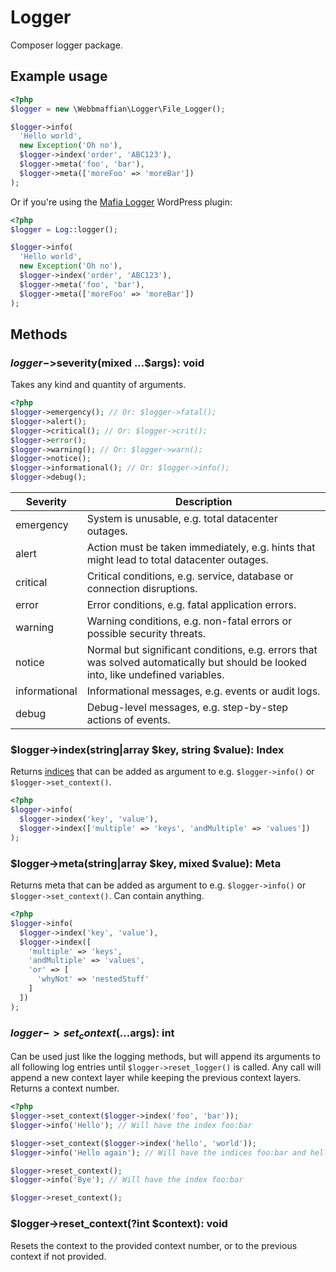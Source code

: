 # Logger
Composer logger package.

## Example usage

```php
<?php
$logger = new \Webbmaffian\Logger\File_Logger();

$logger->info(
  'Hello world',
  new Exception('Oh no'),
  $logger->index('order', 'ABC123'),
  $logger->meta('foo', 'bar'),
  $logger->meta(['moreFoo' => 'moreBar'])
);
```

Or if you're using the [Mafia Logger](https://github.com/webbmaffian/mafia-logger) WordPress plugin:

```php
<?php
$logger = Log::logger();

$logger->info(
  'Hello world',
  new Exception('Oh no'),
  $logger->index('order', 'ABC123'),
  $logger->meta('foo', 'bar'),
  $logger->meta(['moreFoo' => 'moreBar'])
);
```

## Methods

### $logger->$severity(mixed ...$args): void
Takes any kind and quantity of arguments.

```php
<?php
$logger->emergency(); // Or: $logger->fatal();
$logger->alert();
$logger->critical(); // Or: $logger->crit();
$logger->error();
$logger->warning(); // Or: $logger->warn();
$logger->notice();
$logger->informational(); // Or: $logger->info();
$logger->debug();
```

| Severity      | Description                                                                                                                       |
| ------------- | --------------------------------------------------------------------------------------------------------------------------------- |
| emergency     | System is unusable, e.g. total datacenter outages.                                                                                |
| alert         | Action must be taken immediately, e.g. hints that might lead to total datacenter outages.                                         |
| critical      | Critical conditions, e.g. service, database or connection disruptions.                                                            |
| error         | Error conditions, e.g. fatal application errors.                                                                                  |
| warning       | Warning conditions, e.g. non-fatal errors or possible security threats.                                                           |
| notice        | Normal but significant conditions, e.g. errors that was solved automatically but should be looked into, like undefined variables. |
| informational | Informational messages, e.g. events or audit logs.                                                                                |
| debug         | Debug-level messages, e.g. step-by-step actions of events.                                                                        |

### $logger->index(string|array $key, string $value): Index
Returns [indices](https://github.com/webbmaffian/log.mafia.tools#log-entry-indices) that can be added as argument to e.g. `$logger->info()` or `$logger->set_context()`.

```php
<?php
$logger->info(
  $logger->index('key', 'value'),
  $logger->index(['multiple' => 'keys', 'andMultiple' => 'values'])
);
```

### $logger->meta(string|array $key, mixed $value): Meta
Returns meta that can be added as argument to e.g. `$logger->info()` or `$logger->set_context()`. Can contain anything.

```php
<?php
$logger->info(
  $logger->index('key', 'value'),
  $logger->index([
    'multiple' => 'keys',
    'andMultiple' => 'values',
    'or' => [
      'whyNot' => 'nestedStuff'
    ]
  ])
);
```

### $logger->set_context(...$args): int
Can be used just like the logging methods, but will append its arguments to all following log entries until `$logger->reset_logger()` is called. Any call will append a new context layer while keeping the previous context layers. Returns a context number.

```php
<?php
$logger->set_context($logger->index('foo', 'bar'));
$logger->info('Hello'); // Will have the index foo:bar

$logger->set_context($logger->index('hello', 'world'));
$logger->info('Hello again'); // Will have the indices foo:bar and hello:world

$logger->reset_context();
$logger->info('Bye'); // Will have the index foo:bar

$logger->reset_context();
```

### $logger->reset_context(?int $context): void
Resets the context to the provided context number, or to the previous context if not provided.
